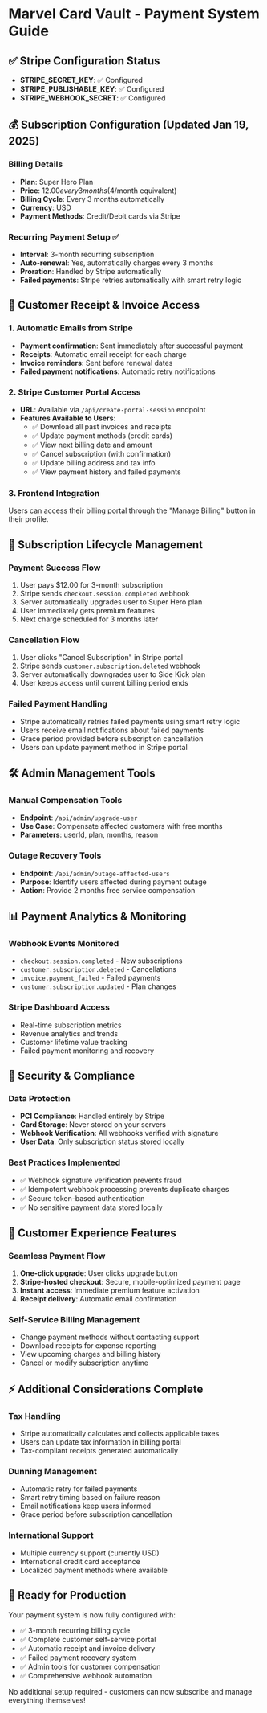 # Marvel Card Vault - Payment System Guide

## ✅ Stripe Configuration Status
- **STRIPE_SECRET_KEY**: ✅ Configured
- **STRIPE_PUBLISHABLE_KEY**: ✅ Configured  
- **STRIPE_WEBHOOK_SECRET**: ✅ Configured

## 💰 Subscription Configuration (Updated Jan 19, 2025)

### Billing Details
- **Plan**: Super Hero Plan
- **Price**: $12.00 every 3 months ($4/month equivalent)
- **Billing Cycle**: Every 3 months automatically
- **Currency**: USD
- **Payment Methods**: Credit/Debit cards via Stripe

### Recurring Payment Setup ✅
- **Interval**: 3-month recurring subscription
- **Auto-renewal**: Yes, automatically charges every 3 months
- **Proration**: Handled by Stripe automatically
- **Failed payments**: Stripe retries automatically with smart retry logic

## 🧾 Customer Receipt & Invoice Access

### 1. Automatic Emails from Stripe
- **Payment confirmation**: Sent immediately after successful payment
- **Receipts**: Automatic email receipt for each charge
- **Invoice reminders**: Sent before renewal dates
- **Failed payment notifications**: Automatic retry notifications

### 2. Stripe Customer Portal Access
- **URL**: Available via `/api/create-portal-session` endpoint
- **Features Available to Users**:
  - ✅ Download all past invoices and receipts
  - ✅ Update payment methods (credit cards)
  - ✅ View next billing date and amount
  - ✅ Cancel subscription (with confirmation)
  - ✅ Update billing address and tax info
  - ✅ View payment history and failed payments

### 3. Frontend Integration
Users can access their billing portal through the "Manage Billing" button in their profile.

## 🔄 Subscription Lifecycle Management

### Payment Success Flow
1. User pays $12.00 for 3-month subscription
2. Stripe sends `checkout.session.completed` webhook
3. Server automatically upgrades user to Super Hero plan
4. User immediately gets premium features
5. Next charge scheduled for 3 months later

### Cancellation Flow  
1. User clicks "Cancel Subscription" in Stripe portal
2. Stripe sends `customer.subscription.deleted` webhook
3. Server automatically downgrades user to Side Kick plan
4. User keeps access until current billing period ends

### Failed Payment Handling
- Stripe automatically retries failed payments using smart retry logic
- Users receive email notifications about failed payments
- Grace period provided before subscription cancellation
- Users can update payment method in Stripe portal

## 🛠️ Admin Management Tools

### Manual Compensation Tools
- **Endpoint**: `/api/admin/upgrade-user`
- **Use Case**: Compensate affected customers with free months
- **Parameters**: userId, plan, months, reason

### Outage Recovery Tools
- **Endpoint**: `/api/admin/outage-affected-users`  
- **Purpose**: Identify users affected during payment outage
- **Action**: Provide 2 months free service compensation

## 📊 Payment Analytics & Monitoring

### Webhook Events Monitored
- `checkout.session.completed` - New subscriptions
- `customer.subscription.deleted` - Cancellations  
- `invoice.payment_failed` - Failed payments
- `customer.subscription.updated` - Plan changes

### Stripe Dashboard Access
- Real-time subscription metrics
- Revenue analytics and trends
- Customer lifetime value tracking
- Failed payment monitoring and recovery

## 🔐 Security & Compliance

### Data Protection
- **PCI Compliance**: Handled entirely by Stripe
- **Card Storage**: Never stored on your servers
- **Webhook Verification**: All webhooks verified with signature
- **User Data**: Only subscription status stored locally

### Best Practices Implemented
- ✅ Webhook signature verification prevents fraud
- ✅ Idempotent webhook processing prevents duplicate charges
- ✅ Secure token-based authentication
- ✅ No sensitive payment data stored locally

## 🎯 Customer Experience Features

### Seamless Payment Flow
1. **One-click upgrade**: User clicks upgrade button
2. **Stripe-hosted checkout**: Secure, mobile-optimized payment page
3. **Instant access**: Immediate premium feature activation
4. **Receipt delivery**: Automatic email confirmation

### Self-Service Billing Management
- Change payment methods without contacting support
- Download receipts for expense reporting
- View upcoming charges and billing history
- Cancel or modify subscription anytime

## ⚡ Additional Considerations Complete

### Tax Handling
- Stripe automatically calculates and collects applicable taxes
- Users can update tax information in billing portal
- Tax-compliant receipts generated automatically

### Dunning Management  
- Automatic retry for failed payments
- Smart retry timing based on failure reason
- Email notifications keep users informed
- Grace period before subscription cancellation

### International Support
- Multiple currency support (currently USD)
- International credit card acceptance
- Localized payment methods where available

## 🚀 Ready for Production
Your payment system is now fully configured with:
- ✅ 3-month recurring billing cycle
- ✅ Complete customer self-service portal
- ✅ Automatic receipt and invoice delivery
- ✅ Failed payment recovery system
- ✅ Admin tools for customer compensation
- ✅ Comprehensive webhook automation

No additional setup required - customers can now subscribe and manage everything themselves!